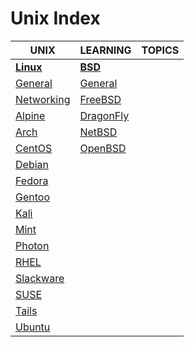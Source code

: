 # Unix Index

|UNIX|LEARNING|TOPICS|
|---|---|---|
|[**Linux**](linux-index)|[**BSD**](bsd-index)||
|[General](unix/linux/linux-general)|[General](unix/bsd/bsd-general) ||
|[Networking](unix/linux/linux-networking)|[FreeBSD](unix/bsd/bsd-freebsd)||
|[Alpine](unix/linux/linux-alpine)|[DragonFly](unix/bsd/bsd-dragonfly)||
|[Arch](unix/linux/linux-arch)|[NetBSD](unix/bsd/bsd-netbsd)||
|[CentOS](unix/linux/linux-centos)|[OpenBSD](unix/bsd/bsd-openbsd)||
|[Debian](unix/linux/linux-debian)|||
|[Fedora](unix/linux/linux-fedora)|||
|[Gentoo](unix/linux/linux-gentoo)|||
|[Kali](unix/linux/linux-kali)|||
|[Mint](unix/linux/linux-mint)|||
|[Photon](unix/linux/linux-photon)|||
|[RHEL](unix/linux/linux-rhel)|||
|[Slackware](unix/linux/linux-slackware)|||
|[SUSE](unix/linux/linux-suse)|||
|[Tails](unix/linux/linux-tails)|||
|[Ubuntu](unix/linux/linux-ubuntu)|||

